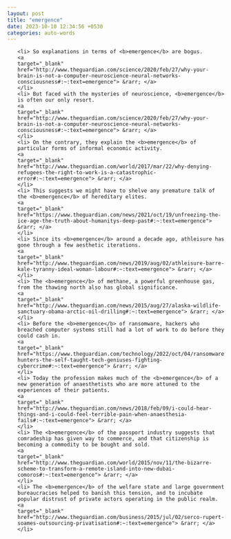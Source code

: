 ```yaml
---
layout: post
title: "emergence"
date: 2023-10-10 12:34:56 +0530
categories: auto-words
---
```

<ol>

    <li> So explanations in terms of <b>emergence</b> are bogus.
    <a 
    target="_blank" 
    href="http://www.theguardian.com/science/2020/feb/27/why-your-brain-is-not-a-computer-neuroscience-neural-networks-consciousness#:~:text=emergence"> &rarr; </a>
    </li>
    <li> But faced with the mysteries of neuroscience, <b>emergence</b> is often our only resort.
    <a 
    target="_blank" 
    href="http://www.theguardian.com/science/2020/feb/27/why-your-brain-is-not-a-computer-neuroscience-neural-networks-consciousness#:~:text=emergence"> &rarr; </a>
    </li>
    <li> On the contrary, they explain the <b>emergence</b> of particular forms of informal economic activity.
    <a 
    target="_blank" 
    href="http://www.theguardian.com/world/2017/mar/22/why-denying-refugees-the-right-to-work-is-a-catastrophic-error#:~:text=emergence"> &rarr; </a>
    </li>
    <li> This suggests we might have to shelve any premature talk of the <b>emergence</b> of hereditary elites.
    <a 
    target="_blank" 
    href="https://www.theguardian.com/news/2021/oct/19/unfreezing-the-ice-age-the-truth-about-humanitys-deep-past#:~:text=emergence"> &rarr; </a>
    </li>
    <li> Since its <b>emergence</b> around a decade ago, athleisure has gone through a few aesthetic iterations.
    <a 
    target="_blank" 
    href="http://www.theguardian.com/news/2019/aug/02/athleisure-barre-kale-tyranny-ideal-woman-labour#:~:text=emergence"> &rarr; </a>
    </li>
    <li> The <b>emergence</b> of methane, a powerful greenhouse gas, from the thawing north also has global significance.
    <a 
    target="_blank" 
    href="http://www.theguardian.com/news/2015/aug/27/alaska-wildlife-sanctuary-obama-arctic-oil-drilling#:~:text=emergence"> &rarr; </a>
    </li>
    <li> Before the <b>emergence</b> of ransomware, hackers who breached computer systems still had a lot of work to do before they could cash in.
    <a 
    target="_blank" 
    href="https://www.theguardian.com/technology/2022/oct/04/ransomware-hunters-the-self-taught-tech-geniuses-fighting-cybercrime#:~:text=emergence"> &rarr; </a>
    </li>
    <li> Today the profession makes much of the <b>emergence</b> of a new generation of anaesthetists who are more attuned to the experiences of their patients.
    <a 
    target="_blank" 
    href="http://www.theguardian.com/news/2018/feb/09/i-could-hear-things-and-i-could-feel-terrible-pain-when-anaesthesia-fails#:~:text=emergence"> &rarr; </a>
    </li>
    <li> The <b>emergence</b> of the passport industry suggests that comradeship has given way to commerce, and that citizenship is becoming a commodity to be bought and sold.
    <a 
    target="_blank" 
    href="http://www.theguardian.com/world/2015/nov/11/the-bizarre-scheme-to-transform-a-remote-island-into-new-dubai-comoros#:~:text=emergence"> &rarr; </a>
    </li>
    <li> The <b>emergence</b> of the welfare state and large government bureaucracies helped to banish this tension, and to incubate popular distrust of private actors operating in the public realm.
    <a 
    target="_blank" 
    href="http://www.theguardian.com/business/2015/jul/02/serco-rupert-soames-outsourcing-privatisation#:~:text=emergence"> &rarr; </a>
    </li>